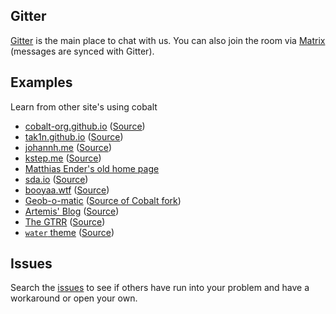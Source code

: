 ---
---
<section class="introduction">
<div class="inner">

## Gitter

[Gitter](https://gitter.im/cobalt-org/cobalt.rs) is the main place to chat with us. You can also join the room via [Matrix](https://matrix.to/#/#cobalt-org_cobalt.rs:gitter.im) (messages are synced with Gitter).

## Examples

Learn from other site's using cobalt

- [cobalt-org.github.io](https://cobalt-org.github.io/) ([Source](https://github.com/cobalt-org/cobalt-org.github.io))
- [tak1n.github.io](https://tak1n.github.io) ([Source](https://github.com/tak1n/tak1n.github.io))
- [johannh.me](http://johannh.me) ([Source](https://github.com/johannhof/johannhof.github.io))
- [kstep.me](http://kstep.me) ([Source](https://github.com/kstep/kstep.github.com))
- [Matthias Ender's old home page](https://github.com/mre/mre.github.io.v2)
- [sda.io](https://sda.io) ([Source](https://github.com/mfs/blog))
- [booyaa.wtf](https://booyaa.wtf/tags/cobalt/) ([Source](https://github.com/booyaa/booyaa.github.io))
- [Geob-o-matic](https://haurchefant.fr) ([Source of Cobalt fork](https://github.com/Geobert/blog))
- [Artemis' Blog](https://artemislena.eu) ([Source](https://codeberg.org/artemislena/artemislena.eu))
- [The GTRR](https://gtrr.artemislena.eu) ([Source](https://codeberg.org/artemislena/gtrr))
- [`water` theme](https://aljazerzen.github.io/cobalt-theme-water/) ([Source](https://github.com/aljazerzen/cobalt-theme-water))

## Issues

Search the [issues](https://github.com/cobalt-org/cobalt.rs/issues) to see if
others have run into your problem and have a workaround or open your own.

</div>
</section>

